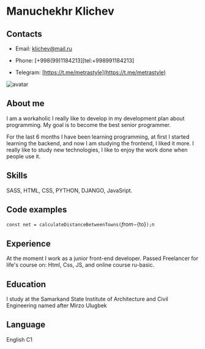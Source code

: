 # Manuchekhr Klichev

## Contacts
- Email: [klichev@mail.ru](mailto:klichev2012@mail.com)

- Phone: [+998(99)1184213][tel:+998991184213]

- Telegram: [https://t.me/metrastyle](https://t.me/metrastyle)

![avatar](https://avatars.githubusercontent.com/u/90019308?v=4 "Manuchekhr Klichev")

## About me
 
I am a workaholic I really like to develop in my development plan about programming. My goal is to become the best senior programmer.

For the last 6 months I have been learning programming, at first I started learning the backend, and now I am studying the frontend, I liked it more. I really like to study new technologies, I like to enjoy the work done when people use it.

## Skills
SASS, HTML, CSS, PYTHON, DJANGO, JavaSript.

## Code examples
`const net = calculateDistanceBetweenTowns(`${from}-${to}`);п`
## Experience
At the moment I work as a junior front-end developer. Passed  Freelancer for life's course on: Html, Css, JS, and online course ru-basic.

## Education
I study at the Samarkand State Institute of Architecture and Civil Engineering named after Mirzo Ulugbek 

## Language
English C1